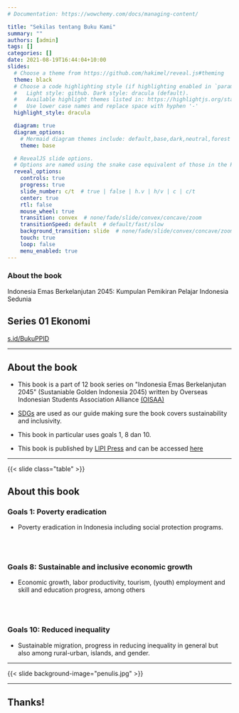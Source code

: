 ```yaml
---
# Documentation: https://wowchemy.com/docs/managing-content/

title: "Sekilas tentang Buku Kami"
summary: ""
authors: [admin]
tags: []
categories: []
date: 2021-08-19T16:44:04+10:00
slides:
  # Choose a theme from https://github.com/hakimel/reveal.js#theming
  theme: black
  # Choose a code highlighting style (if highlighting enabled in `params.toml`)
  #   Light style: github. Dark style: dracula (default).
  #   Available highlight themes listed in: https://highlightjs.org/static/demo/
  #   Use lower case names and replace space with hyphen '-'
  highlight_style: dracula

  diagram: true
  diagram_options:
    # Mermaid diagram themes include: default,base,dark,neutral,forest
    theme: base

  # RevealJS slide options.
  # Options are named using the snake case equivalent of those in the RevealJS docs.
  reveal_options:
    controls: true
    progress: true
    slide_number: c/t  # true | false | h.v | h/v | c | c/t
    center: true
    rtl: false
    mouse_wheel: true
    transition: convex  # none/fade/slide/convex/concave/zoom
    transitionSpeed: default  # default/fast/slow
    background_transition: slide  # none/fade/slide/convex/concave/zoom
    touch: true
    loop: false
    menu_enabled: true
---
```


### About the book

Indonesia Emas Berkelanjutan 2045: Kumpulan Pemikiran Pelajar Indonesia Sedunia 

## Series 01 Ekonomi

[s.id/BukuPPID](https://s.id/BukuPPID)

---

## About the book

- This book is a part of 12 book series on "Indonesia Emas Berkelanjutan 2045" (Sustaniable Golden Indonesia 2045) written by  Overseas Indonesian Students Association Alliance [(OISAA)](https://twitter.com/oisaa)

- [SDGs](https://sdgs.un.org/) are used as our guide making sure the book covers sustainability and inclusivity.

- This book in particular uses goals 1, 8 dan 10.

- This book is published by [LIPI Press](https://lipipress.lipi.go.id/) and can be accessed [here](https://e-service.lipipress.lipi.go.id/press/catalog/book/357)

---

{{< slide class="table" >}}

## About this book

### Goals 1: Poverty eradication

- Poverty eradication in Indonesia including social protection programs.

</Br>
</br>  

### Goals 8: Sustainable and inclusive economic growth

- Economic growth, labor productivity, tourism, (youth) employment and skill and education progress, among others  

</Br>
</Br>

### Goals 10: Reduced inequality

- Sustainable migration, progress in reducing inequality in general but also among rural-urban, islands, and gender.

---

{{< slide background-image="penulis.jpg" >}}

---

## Thanks!